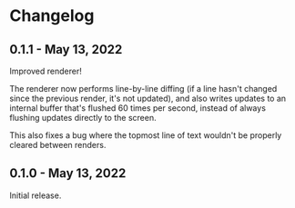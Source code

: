 # Changelog

## 0.1.1 - May 13, 2022

Improved renderer!

The renderer now performs line-by-line diffing (if a line hasn't changed since
the previous render, it's not updated), and also writes updates to an internal
buffer that's flushed 60 times per second, instead of always flushing updates
directly to the screen.

This also fixes a bug where the topmost line of text wouldn't be properly
cleared between renders.

## 0.1.0 - May 13, 2022

Initial release.
